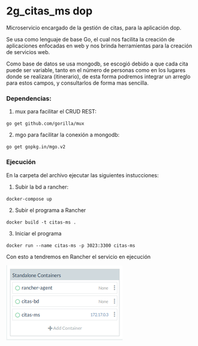 # 2g_citas_ms dop

Microservicio encargado de la gestión de citas, para la aplicación dop.

Se usa como lenguaje de base Go, el cual nos facilita la creación de aplicaciones enfocadas en web y nos brinda herramientas para la creación de servicios web.

Como base de datos se usa mongodb, se escogió debido a que cada cita puede ser variable, tanto en el número de personas como en los lugares donde se realizara (itinerario), de esta forma podremos integrar un arreglo para estos campos, y consultarlos de forma mas sencilla.


### Dependencias:

1. mux para facilitar el CRUD REST:

  `go get github.com/gorilla/mux`

2. mgo para facilitar la conexión a mongodb:

  `go get gopkg.in/mgo.v2`


### Ejecución

En la carpeta del archivo ejecutar las siguientes instucciones:

1. Subir la bd a rancher:

`docker-compose up`

2. Subir el programa a Rancher

`docker build -t citas-ms .`

3. Iniciar el programa

`docker run --name citas-ms -p 3023:3300 citas-ms`

Con esto a tendremos en Rancher el servicio en ejecución

![Microservicio en Rancher](Imagenes/rancher.png "Microservicio en Rancher")
